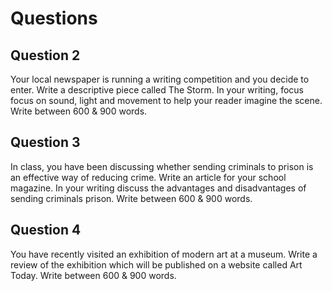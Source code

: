
# Questions

## Question 2
 Your local newspaper is running a writing competition and you decide to enter. Write a descriptive piece called The Storm. In your writing, focus focus on sound, light and movement to help your reader imagine the scene. Write between 600 & 900 words.
## Question 3 
 In class, you have been discussing whether sending criminals to prison is an effective way of reducing crime. Write an article for your school magazine. In your writing discuss the advantages and disadvantages of sending criminals prison. Write between 600 & 900 words.
## Question 4
 You have recently visited an exhibition of modern art at a museum. Write a review of the exhibition which will be published on a website called Art Today. Write between 600 & 900 words.
